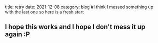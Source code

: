 title: retry
date: 2021-12-08
category: blog
#I think I messed something up with the last one so here is a fresh start
## I hope this works and I hope I don't mess it up again :P


